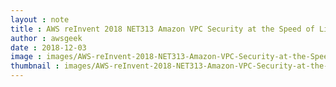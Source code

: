 ```yaml
---
layout : note
title : AWS reInvent 2018 NET313 Amazon VPC Security at the Speed of Light
author : awsgeek
date : 2018-12-03
image : images/AWS-reInvent-2018-NET313-Amazon-VPC-Security-at-the-Speed-of-Light_en.jpg
thumbnail : images/AWS-reInvent-2018-NET313-Amazon-VPC-Security-at-the-Speed-of-Light-thumbnail_en.jpg
---
```

